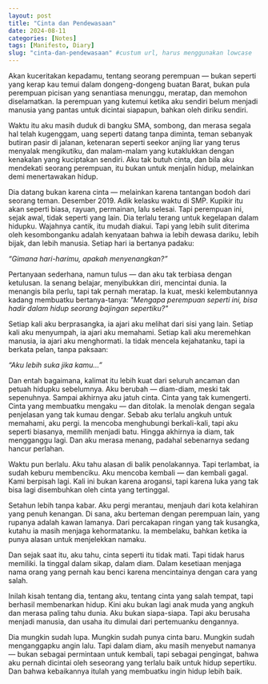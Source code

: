 ```yaml
---
layout: post
title: "Cinta dan Pendewasaan"
date: 2024-08-11
categories: [Notes]
tags: [Manifesto, Diary]
slug: "cinta-dan-pendewasaan" #custum url, harus menggunakan lowcase
---
```


Akan kuceritakan kepadamu, tentang seorang perempuan — bukan seperti yang kerap kau temui dalam dongeng-dongeng buatan Barat, bukan pula perempuan picisan yang senantiasa menunggu, meratap, dan memohon diselamatkan. Ia perempuan yang kutemui ketika aku sendiri belum menjadi manusia yang pantas untuk dicintai siapapun, bahkan oleh diriku sendiri.

Waktu itu aku masih duduk di bangku SMA, sombong, dan merasa segala hal telah kugenggam, uang seperti datang tanpa diminta, teman sebanyak butiran pasir di jalanan, ketenaran seperti seekor anjing liar yang terus menyalak mengikutiku, dan malam-malam yang kutaklukkan dengan kenakalan yang kuciptakan sendiri. Aku tak butuh cinta, dan bila aku mendekati seorang perempuan, itu bukan untuk menjalin hidup, melainkan demi menertawakan hidup.

Dia datang bukan karena cinta — melainkan karena tantangan bodoh dari seorang teman. Desember 2019. Adik kelasku waktu di SMP. Kupikir itu akan seperti biasa, rayuan, permainan, lalu selesai. Tapi perempuan ini, sejak awal, tidak seperti yang lain. Dia terlalu terang untuk kegelapan dalam hidupku. Wajahnya cantik, itu mudah diakui. Tapi yang lebih sulit diterima oleh kesombonganku adalah kenyataan bahwa ia lebih dewasa dariku, lebih bijak, dan lebih manusia. Setiap hari ia bertanya padaku:

*“Gimana hari-harimu, apakah menyenangkan?”*

Pertanyaan sederhana, namun tulus — dan aku tak terbiasa dengan ketulusan. Ia senang belajar, menyibukkan diri, mencintai dunia. Ia menangis bila perlu, tapi tak pernah meratap. Ia kuat, meski kelembutannya kadang membuatku bertanya-tanya: *"Mengapa perempuan seperti ini, bisa hadir dalam hidup seorang bajingan sepertiku?"*

Setiap kali aku berprasangka, ia ajari aku melihat dari sisi yang lain. Setiap kali aku menyumpah, ia ajari aku memahami. Setiap kali aku meremehkan manusia, ia ajari aku menghormati. Ia tidak mencela kejahatanku, tapi ia berkata pelan, tanpa paksaan: 

*“Aku lebih suka jika kamu...”*

Dan entah bagaimana, kalimat itu lebih kuat dari seluruh ancaman dan petuah hidupku sebelumnya. Aku berubah — diam-diam, meski tak sepenuhnya. Sampai akhirnya aku jatuh cinta. Cinta yang tak kumengerti. Cinta yang membuatku mengaku — dan ditolak. Ia menolak dengan segala penjelasan yang tak kumau dengar. Sebab aku terlalu angkuh untuk memahami, aku pergi. Ia mencoba menghubungi berkali-kali, tapi aku seperti biasanya, memilih menjadi batu. Hingga akhirnya ia diam, tak mengganggu lagi. Dan aku  merasa menang, padahal sebenarnya sedang hancur perlahan.

Waktu pun berlalu. Aku tahu alasan di balik penolakannya. Tapi terlambat, ia sudah keburu membenciku. Aku mencoba kembali — dan kembali gagal. Kami berpisah lagi. Kali ini bukan karena arogansi, tapi karena luka yang tak bisa lagi disembuhkan oleh cinta yang tertinggal.

Setahun lebih tanpa kabar. Aku pergi merantau, menjauh dari kota kelahiran yang penuh kenangan. Di sana, aku berteman dengan perempuan lain, yang rupanya adalah kawan lamanya. Dari percakapan ringan yang tak kusangka, kutahu ia masih menjaga kehormatanku. Ia membelaku, bahkan ketika ia punya alasan untuk menjelekkan namaku.

Dan sejak saat itu, aku tahu, cinta seperti itu tidak mati. Tapi tidak harus memiliki. Ia tinggal dalam sikap, dalam diam. Dalam kesetiaan menjaga nama orang yang pernah kau benci karena mencintainya dengan cara yang salah.

Inilah kisah tentang dia, tentang aku, tentang cinta yang salah tempat, tapi berhasil membenarkan hidup. Kini aku bukan lagi anak muda yang angkuh dan merasa paling tahu dunia. Aku bukan siapa-siapa. Tapi aku berusaha menjadi manusia, dan usaha itu dimulai dari pertemuanku dengannya.

Dia mungkin sudah lupa. Mungkin sudah punya cinta baru. Mungkin sudah menganggapku angin lalu. Tapi dalam diam, aku masih menyebut namanya — bukan sebagai permintaan untuk kembali, tapi sebagai pengingat, bahwa aku pernah dicintai oleh seseorang yang terlalu baik untuk hidup sepertiku. Dan bahwa kebaikannya itulah yang membuatku ingin hidup lebih baik.
